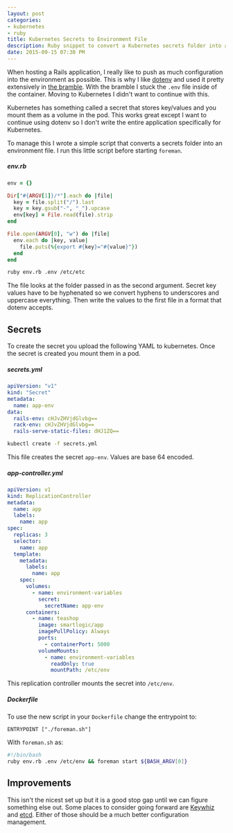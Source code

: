 ```yaml
---
layout: post
categories:
- kubernetes
- ruby
title: Kubernetes Secrets to Environment File
description: Ruby snippet to convert a Kubernetes secrets folder into an environment file.
date: 2015-09-15 07:30 PM
---
```


When hosting a Rails application, I really like to push as much configuration into the environment as possible. This is why I like [dotenv][dotenv] and used it pretty extensively in [the bramble][bramble]. With the bramble I stuck the `.env` file inside of the container. Moving to Kubernetes I didn't want to continue with this.

Kubernetes has something called a secret that stores key/values and you mount them as a volume in the pod. This works great except I want to continue using dotenv so I don't write the entire application specifically for Kubernetes.

To manage this I wrote a simple script that converts a secrets folder into an environment file. I run this little script before starting `foreman`.

##### env.rb

```ruby
env = {}

Dir["#{ARGV[1]}/*"].each do |file|
  key = file.split("/").last
  key = key.gsub("-", "_").upcase
  env[key] = File.read(file).strip
end

File.open(ARGV[0], "w") do |file|
  env.each do |key, value|
    file.puts(%{export #{key}="#{value}"})
  end
end
```

```bash
ruby env.rb .env /etc/etc
```

The file looks at the folder passed in as the second argument. Secret key values have to be hyphenated so we convert hyphens to underscores and uppercase everything. Then write the values to the first file in a format that dotenv accepts.

## Secrets

To create the secret you upload the following YAML to kubernetes. Once the secret is created you mount them in a pod.

##### secrets.yml

```yaml
apiVersion: "v1"
kind: "Secret"
metadata:
  name: app-env
data:
  rails-env: cHJvZHVjdGlvbg==
  rack-env: cHJvZHVjdGlvbg==
  rails-serve-static-files: dHJ1ZQ==
```

```bash
kubectl create -f secrets.yml
```

This file creates the secret `app-env`. Values are base 64 encoded.

##### app-controller.yml

```yaml
apiVersion: v1
kind: ReplicationController
metadata:
  name: app
  labels:
    name: app
spec:
  replicas: 3
  selector:
    name: app
  template:
    metadata:
      labels:
        name: app
    spec:
      volumes:
        - name: environment-variables
          secret:
            secretName: app-env
      containers:
        - name: teashop
          image: smartlogic/app
          imagePullPolicy: Always
          ports:
            - containerPort: 5000
          volumeMounts:
            - name: environment-variables
              readOnly: true
              mountPath: /etc/env
```

This replication controller mounts the secret into `/etc/env`.

##### Dockerfile

To use the new script in your `Dockerfile` change the entrypoint to:

```docker
ENTRYPOINT ["./foreman.sh"]
```

With `foreman.sh` as:

```bash
#!/bin/bash
ruby env.rb .env /etc/env && foreman start ${BASH_ARGV[0]}
```

## Improvements

This isn't the nicest set up but it is a good stop gap until we can figure something else out. Some places to consider going forward are [Keywhiz][keywhiz] and [etcd][etcd]. Either of those should be a much better configuration management.

[dotenv]: https://github.com/bkeepers/dotenv
[bramble]: https://blog.oestrich.org/2015/04/the-bramble/
[keywhiz]: https://square.github.io/keywhiz/
[etcd]: https://github.com/coreos/etcd
